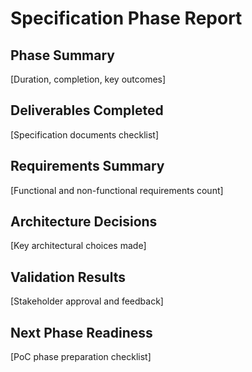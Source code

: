 # Specification Phase Report

## Phase Summary
[Duration, completion, key outcomes]

## Deliverables Completed
[Specification documents checklist]

## Requirements Summary
[Functional and non-functional requirements count]

## Architecture Decisions
[Key architectural choices made]

## Validation Results
[Stakeholder approval and feedback]

## Next Phase Readiness
[PoC phase preparation checklist]